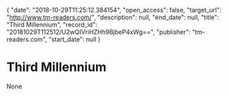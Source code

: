 {
  "date": "2018-10-29T11:25:12.384154", 
  "open_access": false, 
  "target_url": "http://www.tm-readers.com/", 
  "description": null, 
  "end_date": null, 
  "title": "Third Millennium", 
  "record_id": "20181029T112512/U2wQIVriHZHh9BjbeP4xWg==", 
  "publisher": "tm-readers.com", 
  "start_date": null
}

# Third Millennium

None